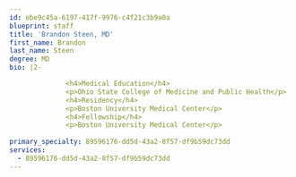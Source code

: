 ```yaml
---
id: ebe9c45a-6197-417f-9976-c4f21c3b9a0a
blueprint: staff
title: 'Brandon Steen, MD'
first_name: Brandon
last_name: Steen
degree: MD
bio: |2-

              <h4>Medical Education</h4>
              <p>Ohio State College of Medicine and Public Health</p>
              <h4>Residency</h4>
              <p>Boston University Medical Center</p>
              <h4>Fellowship</h4>
              <p>Boston University Medical Center</p>
          
primary_specialty: 89596176-dd5d-43a2-8f57-df9b59dc73dd
services:
  - 89596176-dd5d-43a2-8f57-df9b59dc73dd
---
```


